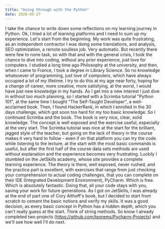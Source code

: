 ```yaml
---
title: "Going through with the Python"
date: 2020-05-27
---
```



I take the chance to write down some reflections on my learning journey in Python.
Ok, I tried a lot of learning platforms and I need to sum up my experience. Let's start from the beginning.
My work was quite frustrating, as an independent contractor I was doing some translations, and analysis, SEO optimization, a remote soulless job. Very automatic. But recently there were few to none task, so with that and with the general crisis, I took the chance to dive into coding, without any prior experience, just love for computers. I studied a long time ago Philosophy at the university, and then, when I came to France, I took a degree in Library Science. So no knowledge whatsoever of programming, just love of computers, which have always occupied a lot of my lifetime. I try to do this at my age near forty, hoping for a change of career, more creative, more satisfying, at the worst, I would have just new knowledge in my hands.
As I get into a new interest I just dive in without too much planning, so I started with a Scrimba tutorial "Python 101", at the same time I bought "The Self-Taught Developer", a well-acclaimed book. Then, I found HackerRank, in which I enrolled in the 30 days challenge, which got soon too hard for my too basic knowledge. So I continued Scrimba and the book. The book is very nice, clear, solid knowledge. The concept is well exposed and the exercise useful, especially at the very start. The Scrimba tutorial was nice at the start for the brilliant, jagged style of the teacher, but going on the lack of theory in the course makes it very hard to follow - even if on that platform you can try the code while listening to the lecture, at the start with the most basic commands is useful, but after the first half of the course data sets methods are used without explanation and the experience becomes very frustrating. Luckily I stumbled on the JetSkills academy, whose site provides a complete learning experience. The theory is there, well exposed, never rushed, and the practice part is excellent, with exercises that range from just checking your comprehension to actual coding challenges, that you can complete on their IDE (Integrated Development Environment), PyCharm.  Which is free. Which is absolutely fantastic. Doing that, all your code stays with you, saving your work for future generations. As I got on JetSkills, I was already at the end of part one of Cory Althoff's book, but I decided to start from scratch to cement the basic notions and verify my skills. It was a good decision, as every basic concept in Python has a hidden depth, which you can't really guess at the start. Think of string methods. 
So know I already completed two projects (https://github.com/teorems/Pycharm-Projects) and we'll see how well I'll do next.
